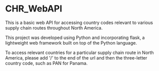 # CHR_WebAPI
This is a basic web API for accessing country codes relevant to various supply chain routes throughout North America.

This project was developed using Python and incorporating flask, a lightweight web framework built on top of the Python language.

To access relevant countries for a particular supply chain route in North America, please add '/' to the end of the url and then the three-letter country code, such as PAN for Panama.
